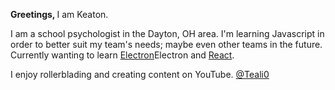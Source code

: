 <strong> Greetings, </strong> I am Keaton.
<p> I am a school psychologist in the Dayton, OH area. I'm learning Javascript in order to better suit my team's needs; maybe even other teams in the future. Currently wanting to learn <a href="https://www.electronjs.org/">Electron</a>Electron and <a href="https://react.dev/">React</a>.
<p> I enjoy rollerblading and creating content on YouTube. <a href="https://www.youtube.com/@teali0">@Teali0</a>

<!---
keatonteal/keatonteal is a ✨ special ✨ repository because its `README.md` (this file) appears on your GitHub profile.
You can click the Preview link to take a look at your changes.
--->

